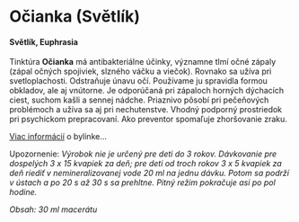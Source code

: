 Očianka (Světlík)
=================

#### Světlík, Euphrasia

Tinktúra **Očianka** má antibakteriálne účinky, významne tlmí očné zápaly (zápal
očných spojiviek, slzného váčku a viečok). Rovnako sa užíva pri svetloplachosti.
Odstraňuje únavu očí. Používame ju spravidla formou obkladov, ale aj vnútorne.
Je odporúčaná pri zápaloch horných dýchacích ciest, suchom kašli a sennej
nádche. Priaznivo pôsobí pri pečeňových problémoch a užíva sa aj pri
nechutenstve. Vhodný podporný prostriedok pri psychickom prepracovaní. Ako
preventor spomaľuje zhoršovanie zraku.

[Viac informácií](../bylinky/ocianka-rostkovova) o bylinke…

Upozornenie: *Výrobok nie je určený pre deti do 3 rokov. Dávkovanie pre
dospelých 3 x 15 kvapiek za deň; pre deti od troch rokov 3 x 5 kvapiek za deň
riediť v nemineralizovanej vode 20 ml na jednu dávku. Potom sa podrží v ústach a
po 20 s až 30 s sa prehltne. Pitný režim pokračuje asi po pol hodine.*

*Obsah: 30 ml macerátu*

